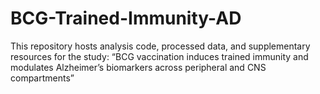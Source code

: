 # BCG-Trained-Immunity-AD
This repository hosts analysis code, processed data, and supplementary resources for the study:  “BCG vaccination induces trained immunity and modulates Alzheimer’s biomarkers across peripheral and CNS compartments”
